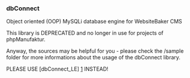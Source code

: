 ### dbConnect

Object oriented (OOP) MySQLi database engine for WebsiteBaker CMS

This library is DEPRECATED and no longer in use for projects of phpManufaktur. 

Anyway, the sources may be helpful for you - please check the /sample folder for more informations about the usage of the dbConnect library.

PLEASE USE [dbConnect_LE] [1] INSTEAD!

[1]: https://github.com/phpManufaktur/dbConnect_LE